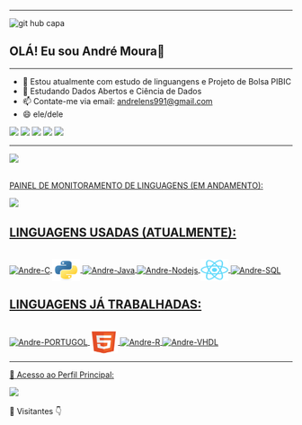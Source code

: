 -----------------------------------------------------------------------------------------------------------------------------------------------------------------------

![git hub capa](https://user-images.githubusercontent.com/117699977/214450709-68b525dd-9a2e-4475-a90f-dccc4990d563.png)
## OLÁ! Eu sou André Moura👋
_______________________________________________________________________________________________________________________________________________________________________
- 🔭 Estou atualmente  com estudo de linguangens e Projeto de Bolsa PIBIC
- 🌱 Estudando Dados Abertos e Ciência de Dados
- 📫 Contate-me via email: andrelens991@gmail.com
- 😄 ele/dele

<div> 
  <a href="" target="_blank"><img src="https://img.shields.io/badge/-Instagram-%23E4405F?style=for-the-badge&logo=instagram&logoColor=white" target="_blank"></a>
  <a href="" target="_blank"><img src="https://img.shields.io/badge/Discord-7289DA?style=for-the-badge&logo=discord&logoColor=white" target="_blank"></a> 
  <a href=""><img src="https://img.shields.io/badge/-Gmail-%23333?style=for-the-badge&logo=gmail&logoColor=white" target="_blank"></a>
  <a href="" target="_blank"><img src="https://img.shields.io/badge/-LinkedIn-%230077B5?style=for-the-badge&logo=linkedin&logoColor=white" target="_blank"></a> 
  <a href="" target="_blank"><img src="https://img.shields.io/badge/Telegram-2CA5E0?style=for-the-badge&logo=telegram&logoColor=white" target="_blank"></a> 
  

</div>



_______________________________________________________________________________________________________________________________________________________________________

<div>
<a href="https://github.com/AndreMouraL">
<img height="180em" src="https://github-readme-stats.vercel.app/api?username=AndreMouraL&show_icons=true&theme=merko&include_all_commits=true&count_private=true"/>


##
  
  
  PAINEL DE MONITORAMENTO DE LINGUAGENS (EM ANDAMENTO):
  
  
<img height="180em" src="https://github-readme-stats.vercel.app/api/top-langs/?username=AndreMouraL&layout=compact&langs_count=20&theme=merko"/>
</div>
  
  
## LINGUAGENS USADAS (ATUALMENTE):
  
  <div style="display: inline_block"><br>
  <img align="center" alt="Andre-C" height="40" width="50" src="https://cdn.jsdelivr.net/gh/devicons/devicon/icons/c/c-original.svg">
  <img align="center" alt="Andre-Python" height="40" width="50" src="https://raw.githubusercontent.com/devicons/devicon/master/icons/python/python-original.svg">
  <img align="center" alt="Andre-Java" height="40" width="50" src="https://cdn.jsdelivr.net/gh/devicons/devicon/icons/java/java-original-wordmark.svg"> 
  <img align="center" alt="Andre-Nodejs" height="50" width="60" src="https://cdn.jsdelivr.net/gh/devicons/devicon/icons/nodejs/nodejs-original-wordmark.svg">
  <img align="center" alt="Andre-React" height="40" width="50" src="https://raw.githubusercontent.com/devicons/devicon/master/icons/react/react-original.svg">
  <img align="center" alt="Andre-SQL" height="40" width="50" src="https://img.shields.io/badge/SQL-005C84?style=for-the-badge&logo=sql&logoColor=white">
<!--   <img align="center" alt="Andre-Mysql" height="40" width="50"  src="https://cdn.jsdelivr.net/gh/devicons/devicon/icons/mysql/mysql-original-wordmark.svg"> -->
  
</div>
  
## LINGUAGENS JÁ TRABALHADAS:
  <div style="display: inline_block"><br>
  <img align="center" alt="Andre-PORTUGOL" height="40" width="100" src="https://img.shields.io/badge/Portugol-FDD535?style=for-the-badge&logo=porgugol&logoColor=black">
  <img align="center" alt="Andre-HTML" height="40" width="50" src="https://raw.githubusercontent.com/devicons/devicon/master/icons/html5/html5-original.svg">
  <img align="center" alt="Andre-R" height="40" width="50" src="https://img.shields.io/badge/R-276DC3?style=for-the-badge&logo=r&logoColor=white">
  <img align="center" alt="Andre-VHDL" height="40" width="50" src="https://img.shields.io/badge/VHDL-286DC3?style=for-the-badge&logo=vhdl&logoColor=white">
 
<!--   <img align="center" alt="Andre-VHDL" height="40" width="50"  src="https://cdn.jsdelivr.net/gh/devicons/devicon/icons/vhdl/vhdl-original-wordmark.svg"> -->
</div>
  
<!--   <div>
   <img align="center" alt="Andre-L" height="100" width="200" src="https://github-readme-stats.vercel.app/api/top-langs/?username={username}&theme=blue-green">
    
  </div> -->
 __________________________________________________________________________________________________________________________________________________________________
  🔗 Acesso ao Perfil Principal:
  <div> 
  <a href="https://github.com/AndreMouraL" target="_blank"><img src="https://img.shields.io/badge/GitHub-100000?style=for-the-badge&logo=github&logoColor=white" target="_blank"></a>
    
  </div> 
  
  👀 Visitantes 👇
  <div> 
<!--   ![](https://komarev.com/ghpvc/?username=AndreMouraL&color=blue&style=flat) -->
  </div> 
<!--  ##
  <a href="https://github.com/anuraghazra/github-readme-stats">
  <img align="center" src="https://github-readme-stats.vercel.app/api/pin/?username=AndreMouraL&repo=github-readme-stats" />
</a>
<a href="https://github.com/anuraghazra/convoychat">
  <img align="center" src="https://github-readme-stats.vercel.app/api/pin/?username=AndreMouraL&repo=convoychat" />
</a> -->
  

<!--  API Retificada por André Moura em 24/01/2023 - 17:35.  -->
